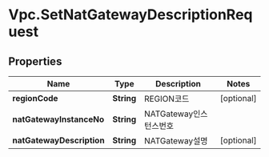# Vpc.SetNatGatewayDescriptionRequest

## Properties
Name | Type | Description | Notes
------------ | ------------- | ------------- | -------------
**regionCode** | **String** | REGION코드 | [optional] 
**natGatewayInstanceNo** | **String** | NATGateway인스턴스번호 | 
**natGatewayDescription** | **String** | NATGateway설명 | [optional] 


